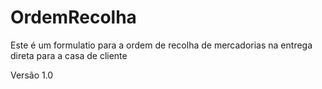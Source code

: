 # OrdemRecolha

Este é um formulatio para a ordem de recolha de mercadorias na entrega direta para a casa de cliente

Versão 1.0
